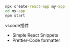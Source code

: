 
```cmd
npx create-react-app my-app
cd my-app
npm start
```

vscode插件
- Simple React Snippets
- Prettier-Code formatter

